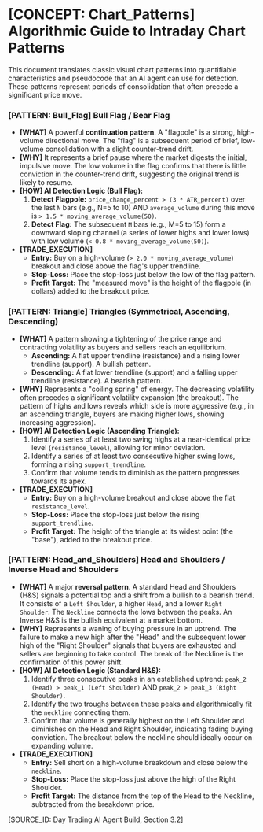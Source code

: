 # [CONCEPT: Chart_Patterns] Algorithmic Guide to Intraday Chart Patterns

This document translates classic visual chart patterns into quantifiable characteristics and pseudocode that an AI agent can use for detection. These patterns represent periods of consolidation that often precede a significant price move.

### [PATTERN: Bull_Flag] Bull Flag / Bear Flag

- **[WHAT]** A powerful **continuation pattern**. A "flagpole" is a strong, high-volume directional move. The "flag" is a subsequent period of brief, low-volume consolidation with a slight counter-trend drift.
- **[WHY]** It represents a brief pause where the market digests the initial, impulsive move. The low volume in the flag confirms that there is little conviction in the counter-trend drift, suggesting the original trend is likely to resume.
- **[HOW] AI Detection Logic (Bull Flag):**
    1. **Detect Flagpole:** `price_change_percent > (3 * ATR_percent)` over the last `N` bars (e.g., N=5 to 10) AND `average_volume` during this move is `> 1.5 * moving_average_volume(50)`.
    2. **Detect Flag:** The subsequent `M` bars (e.g., M=5 to 15) form a downward sloping channel (a series of lower highs and lower lows) with low volume (`< 0.8 * moving_average_volume(50)`).
- **[TRADE_EXECUTION]**
  - **Entry:** Buy on a high-volume (`> 2.0 * moving_average_volume`) breakout and close above the flag's upper trendline.
  - **Stop-Loss:** Place the stop-loss just below the low of the flag pattern.
  - **Profit Target:** The "measured move" is the height of the flagpole (in dollars) added to the breakout price.

### [PATTERN: Triangle] Triangles (Symmetrical, Ascending, Descending)

- **[WHAT]** A pattern showing a tightening of the price range and contracting volatility as buyers and sellers reach an equilibrium.
  - **Ascending:** A flat upper trendline (resistance) and a rising lower trendline (support). A bullish pattern.
  - **Descending:** A flat lower trendline (support) and a falling upper trendline (resistance). A bearish pattern.
- **[WHY]** Represents a "coiling spring" of energy. The decreasing volatility often precedes a significant volatility expansion (the breakout). The pattern of highs and lows reveals which side is more aggressive (e.g., in an ascending triangle, buyers are making higher lows, showing increasing aggression).
- **[HOW] AI Detection Logic (Ascending Triangle):**
    1. Identify a series of at least two swing highs at a near-identical price level (`resistance_level`), allowing for minor deviation.
    2. Identify a series of at least two consecutive higher swing lows, forming a rising `support_trendline`.
    3. Confirm that volume tends to diminish as the pattern progresses towards its apex.
- **[TRADE_EXECUTION]**
  - **Entry:** Buy on a high-volume breakout and close above the flat `resistance_level`.
  - **Stop-Loss:** Place the stop-loss just below the rising `support_trendline`.
  - **Profit Target:** The height of the triangle at its widest point (the "base"), added to the breakout price.

### [PATTERN: Head_and_Shoulders] Head and Shoulders / Inverse Head and Shoulders

- **[WHAT]** A major **reversal pattern**. A standard Head and Shoulders (H&S) signals a potential top and a shift from a bullish to a bearish trend. It consists of a `Left Shoulder`, a higher `Head`, and a lower `Right Shoulder`. The `Neckline` connects the lows between the peaks. An Inverse H&S is the bullish equivalent at a market bottom.
- **[WHY]** Represents a waning of buying pressure in an uptrend. The failure to make a new high after the "Head" and the subsequent lower high of the "Right Shoulder" signals that buyers are exhausted and sellers are beginning to take control. The break of the Neckline is the confirmation of this power shift.
- **[HOW] AI Detection Logic (Standard H&S):**
    1. Identify three consecutive peaks in an established uptrend: `peak_2 (Head) > peak_1 (Left Shoulder)` AND `peak_2 > peak_3 (Right Shoulder)`.
    2. Identify the two troughs between these peaks and algorithmically fit the `neckline` connecting them.
    3. Confirm that volume is generally highest on the Left Shoulder and diminishes on the Head and Right Shoulder, indicating fading buying conviction. The breakout below the neckline should ideally occur on expanding volume.
- **[TRADE_EXECUTION]**
  - **Entry:** Sell short on a high-volume breakdown and close below the `neckline`.
  - **Stop-Loss:** Place the stop-loss just above the high of the Right Shoulder.
  - **Profit Target:** The distance from the top of the Head to the Neckline, subtracted from the breakdown price.

[SOURCE_ID: Day Trading AI Agent Build, Section 3.2]
